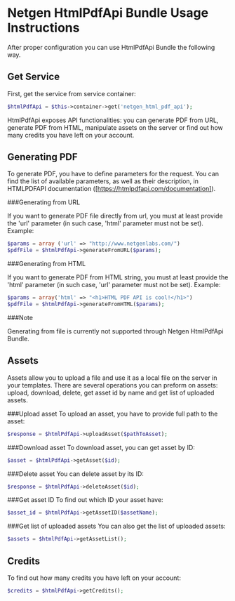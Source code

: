 Netgen HtmlPdfApi Bundle Usage Instructions
===========================================

After proper configuration you can use HtmlPdfApi Bundle the following way.

Get Service
-----------

First, get the service from service container:

```php
$htmlPdfApi = $this->container->get('netgen_html_pdf_api');
```
HtmlPdfApi exposes API functionalities: you can generate PDF from URL, generate PDF from HTML, manipulate assets on the server or find out how many credits you have left on your account.

Generating PDF
--------------

To generate PDF, you have to define parameters for the request. You can find the list of available parameters, as well as their description, in HTMLPDFAPI documentation  ([https://htmlpdfapi.com/documentation]).

###Generating from URL

If you want to generate PDF file directly from url, you must at least provide the 'url' parameter (in such case, 'html' parameter must not be set).
Example:
```php
$params = array ('url' => "http://www.netgenlabs.com/")
$pdfFile = $htmlPdfApi->generateFromURL($params);
```

###Generating from HTML

If you want to generate PDF from HTML string, you must at least provide the 'html' parameter (in such case, 'url' parameter must not be set).
Example:
```php
$params = array('html' => "<h1>HTML PDF API is cool!</h1>")
$pdfFile = $htmlPdfApi->generateFromHTML($params);
```

###Note

Generating from file is currently not supported through Netgen HtmlPdfApi Bundle.

Assets
------

Assets allow you to upload a file and use it as a local file on the server in your templates.
There are several operations you can preform on assets: upload, download, delete, get asset id by name and get list of uploaded assets.

###Upload asset
To upload an asset, you have to provide full path to the asset:
```php
$response = $htmlPdfApi->uploadAsset($pathToAsset);
```

###Download asset
To download asset, you can get asset by ID:
```php
$asset = $htmlPdfApi->getAsset($id);
```

###Delete asset
You can delete asset by its ID:
```php
$response = $htmlPdfApi->deleteAsset($id);
```

###Get asset ID
To find out which ID your asset have:
```php
$asset_id = $htmlPdfApi->getAssetID($assetName);
```

###Get list of uploaded assets
You can also get the list of uploaded assets:
```php
$assets = $htmlPdfApi->getAssetList();
```

Credits
-------
To find out how many credits you have left on your account:
```php
$credits = $htmlPdfApi->getCredits();
```
